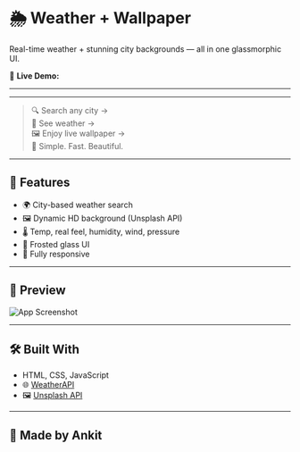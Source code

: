 # 🌦️ Weather + Wallpaper

Real-time weather + stunning city backgrounds — all in one glassmorphic UI.

🔗 **Live Demo:** []()

---

---
> 🔍 Search any city →  
> 📍 See weather →  
> 🖼️ Enjoy live wallpaper →  
> 🎯 Simple. Fast. Beautiful.

---

## 🚀 Features

- 🌍 City-based weather search
- 🖼️ Dynamic HD background (Unsplash API)
- 🌡️ Temp, real feel, humidity, wind, pressure
- 🧊 Frosted glass UI
- 📱 Fully responsive

---

## 📸 Preview

![App Screenshot](./Screenshot%202025-07-04%20at%2011.59.51 AM.png)

---



## 🛠️ Built With

- HTML, CSS, JavaScript
- 🌐 [WeatherAPI](https://www.weatherapi.com)  
- 🖼️ [Unsplash API](https://unsplash.com/developers)  

---

## 🙌 Made by Ankit
